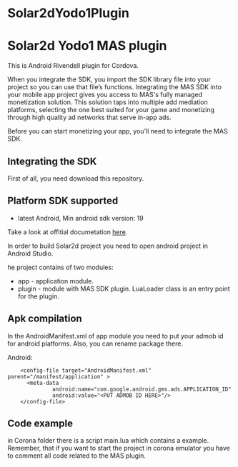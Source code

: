 # Solar2dYodo1Plugin

Solar2d Yodo1 MAS plugin<br>
=====
This is Android Rivendell plugin for Cordova.

When you integrate the SDK, you import the SDK library file into your project so you can use that file’s functions. Integrating the MAS SDK into your mobile app project gives you access to MAS's fully managed monetization solution. This solution taps into multiple add mediation platforms, selecting the one best suited for your game and monetizing through high quality ad networks that serve in-app ads.

Before you can start monetizing your app, you’ll need to integrate the MAS SDK.

Integrating the SDK
----------
First of all, you need download this repository. 

## Platform SDK supported ##
* latest Android, Min android sdk version: 19

Take a look at offitial documetation [here](https://docs.coronalabs.com/native/android/index.html).

In order to build Solar2d project you need to open android project in Android Studio.

he project contains of two modules:
* app - application module.
* plugin - module with MAS SDK plugin. LuaLoader class is an entry point for the plugin.


## Apk compilation ##
In the AndroidManifest.xml of  app module you need to put your admob id for android platforms. Also, you can rename package there.

Android:
```
    <config-file target="AndroidManifest.xml" parent="/manifest/application" >
      <meta-data
              android:name="com.google.android.gms.ads.APPLICATION_ID"
              android:value="<PUT ADMOB ID HERE>"/>
    </config-file>
```

## Code example ##
in Corona folder there is a script main.lua which contains a example. Remember,  that if you want to start the project in corona emulator you have to comment all code
related to the MAS plugin.


